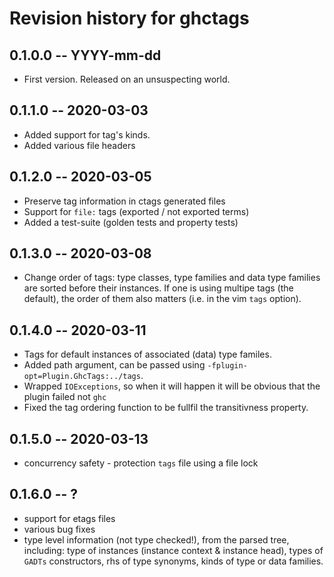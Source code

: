 # Revision history for ghctags

## 0.1.0.0 -- YYYY-mm-dd

* First version. Released on an unsuspecting world.

## 0.1.1.0 -- 2020-03-03

* Added support for tag's kinds.
* Added various file headers

## 0.1.2.0 -- 2020-03-05

* Preserve tag information in ctags generated files
* Support for `file:` tags (exported / not exported terms)
* Added a test-suite (golden tests and property tests)

## 0.1.3.0 -- 2020-03-08

* Change order of tags: type classes, type families and data type families are
  sorted before their instances.  If one is using multipe tags (the default),
  the order of them also matters (i.e. in the vim `tags` option).

## 0.1.4.0 -- 2020-03-11

* Tags for default instances of associated (data) type familes.
* Added path argument, can be passed using `-fplugin-opt=Plugin.GhcTags:../tags`.
* Wrapped `IOExceptions`, so when it will happen it will be obvious that the
  plugin failed not `ghc`
* Fixed the tag ordering function to be fullfil the transitivness property.

## 0.1.5.0 -- 2020-03-13

* concurrency safety - protection `tags` file using a file lock

## 0.1.6.0 -- ?

* support for etags files
* various bug fixes
* type level information (not type checked!), from the parsed tree, including:
  type of instances (instance context & instance head), types of `GADTs`
  constructors, rhs of type synonyms, kinds of type or data families.
